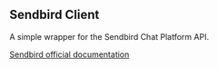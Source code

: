 ## Sendbird Client

A simple wrapper for the Sendbird Chat Platform API.

[Sendbird official documentation](https://sendbird.com/docs/chat/v3/platform-api/getting-started/prepare-to-use-api)

